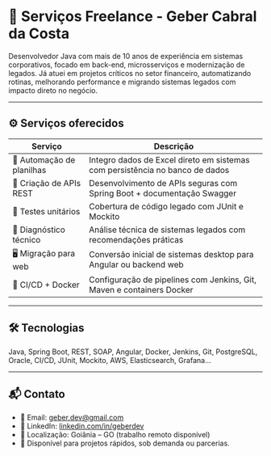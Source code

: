 
# 💼 Serviços Freelance - Geber Cabral da Costa

Desenvolvedor Java com mais de 10 anos de experiência em sistemas corporativos, focado em back-end, microsserviços e modernização de legados. Já atuei em projetos críticos no setor financeiro, automatizando rotinas, melhorando performance e migrando sistemas legados com impacto direto no negócio.

---

## ⚙️ Serviços oferecidos

| Serviço                      | Descrição                                                                 |
|-----------------------------|---------------------------------------------------------------------------|
| 🔄 Automação de planilhas   | Integro dados de Excel direto em sistemas com persistência no banco de dados |
| 📡 Criação de APIs REST     | Desenvolvimento de APIs seguras com Spring Boot + documentação Swagger     |
| 🧪 Testes unitários         | Cobertura de código legado com JUnit e Mockito                            |
| 🧱 Diagnóstico técnico      | Análise técnica de sistemas legados com recomendações práticas             |
| 🖥 Migração para web        | Conversão inicial de sistemas desktop para Angular ou backend web          |
| 🚀 CI/CD + Docker           | Configuração de pipelines com Jenkins, Git, Maven e containers Docker      |

---

## 🛠 Tecnologias

Java, Spring Boot, REST, SOAP, Angular, Docker, Jenkins, Git, PostgreSQL, Oracle, CI/CD, JUnit, Mockito, AWS, Elasticsearch, Grafana...

---

## 📬 Contato

- 📧 Email: geber.dev@gmail.com  
- 🔗 LinkedIn: [linkedin.com/in/geberdev](https://www.linkedin.com/in/geberdev)  
- 📍 Localização: Goiânia – GO (trabalho remoto disponível)  
- 📅 Disponível para projetos rápidos, sob demanda ou parcerias.

